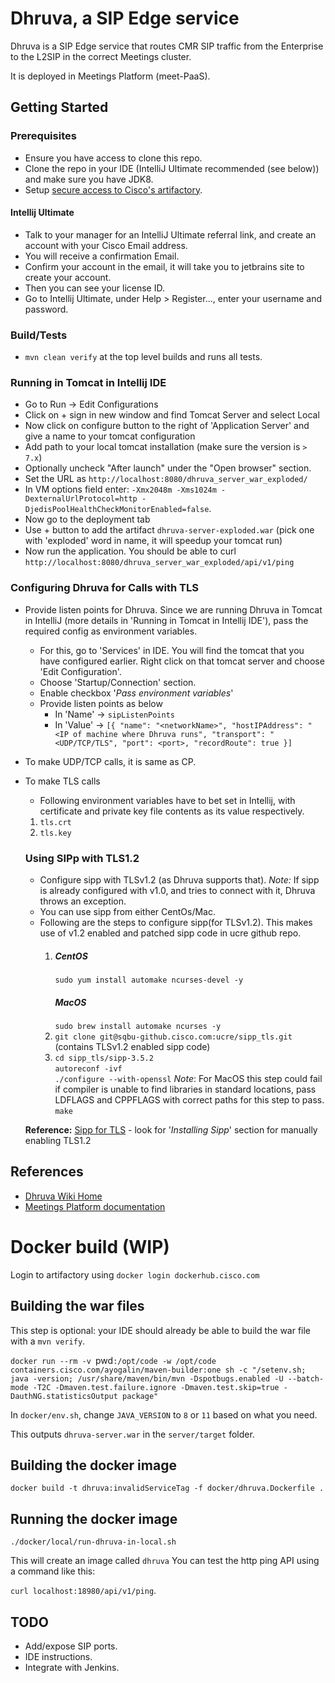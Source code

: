 # Dhruva, a SIP Edge service

Dhruva is a SIP Edge service that routes CMR SIP traffic from the Enterprise to the L2SIP in the correct Meetings cluster.

It is deployed in Meetings Platform (meet-PaaS).

## Getting Started

### Prerequisites
- Ensure you have access to clone this repo.
- Clone the repo in your IDE (IntelliJ Ultimate recommended (see below)) and make sure you have JDK8.
- Setup [secure access to Cisco's artifactory](https://sqbu-github.cisco.com/pages/WebexSquared/docs/DeveloperTools/maven.html).

#### Intellij Ultimate

- Talk to your manager for an IntelliJ Ultimate referral link, and create an account with your Cisco Email address.
- You will receive a confirmation Email.
- Confirm your account in the email, it will take you to jetbrains site to create your account.
- Then you can see your license ID.
- Go to Intellij Ultimate, under Help > Register..., enter your username and password.
 
### Build/Tests
- `mvn clean verify` at the top level builds and runs all tests.

### Running in Tomcat in Intellij IDE
- Go to Run -> Edit Configurations
- Click on + sign in new window and find Tomcat Server and select Local
- Now click on configure button to the right of 'Application Server' and give a name to your tomcat configuration
- Add path to your local tomcat installation (make sure the version is `> 7.x`)
- Optionally uncheck "After launch" under the "Open browser" section.
- Set the URL as `http://localhost:8080/dhruva_server_war_exploded/`
- In VM options field enter: `-Xmx2048m -Xms1024m -DexternalUrlProtocol=http -DjedisPoolHealthCheckMonitorEnabled=false`.
- Now go to the deployment tab
- Use + button to add the artifact `dhruva-server-exploded.war` (pick one with 'exploded' word in name, it will speedup your tomcat run)
- Now run the application. You should be able to curl `http://localhost:8080/dhruva_server_war_exploded/api/v1/ping`

### Configuring Dhruva for Calls with TLS
- Provide listen points for Dhruva. Since we are running Dhruva in Tomcat in IntelliJ (more details in 'Running in Tomcat in Intellij IDE'), 
pass the required config as environment variables.
    - For this, go to 'Services' in IDE. You will find the tomcat that you have configured earlier. Right click on that tomcat server 
    and choose 'Edit Configuration'.
    - Choose 'Startup/Connection' section. 
    - Enable checkbox '_Pass environment variables_'
    - Provide listen points as below
        - In 'Name' -> `sipListenPoints`
        - In 'Value' -> `[{
                        	"name": "<networkName>",
                        	"hostIPAddress": "<IP of machine where Dhruva runs",
                        	"transport": "<UDP/TCP/TLS",
                        	"port": <port>,
                        	"recordRoute": true
                        }] `
- To make UDP/TCP calls, it is same as CP. 
- To make TLS calls
    - Following environment variables have to bet set in Intellij, with certificate and private key file contents as its value respectively.
    1. `tls.crt`
    2. `tls.key`
    
    ### Using SIPp with TLS1.2
    - Configure sipp with TLSv1.2 (as Dhruva supports that). _Note:_ If sipp is already configured with v1.0,
     and tries to connect with it, Dhruva throws an exception.  
    - You can use sipp from either CentOs/Mac. 
    - Following are the steps to configure sipp(for TLSv1.2). This makes use of v1.2 enabled and patched sipp code in ucre github repo.
        1. ##### CentOS
            `sudo yum install automake ncurses-devel -y`
           ##### MacOS
            `sudo brew install automake ncurses -y`
        2. `git clone git@sqbu-github.cisco.com:ucre/sipp_tls.git` (contains TLSv1.2 enabled sipp code)
        3. `cd sipp_tls/sipp-3.5.2` <br/> 
           `autoreconf -ivf` <br/> 
           `./configure --with-openssl` _Note_: For MacOS this step could fail if compiler is unable to find libraries in standard locations, pass LDFLAGS and CPPFLAGS with correct paths for this step to pass. <br/> 
           `make`
     
    **Reference:** [Sipp for TLS](http://sipp.sourceforge.net/doc3.3/reference.html) - look for '_Installing Sipp_' section
    for manually enabling TLS1.2
           
## References

- [Dhruva Wiki Home](https://confluence-eng-gpk2.cisco.com/conf/display/DHRUVA/Dhruva+-+Next+Gen+SIP+Edge)
- [Meetings Platform documentation](https://sqbu-github.cisco.com/pages/WebexPlatform/docs/)

# Docker build (WIP)

Login to artifactory using `docker login dockerhub.cisco.com`

## Building the war files

This step is optional: your IDE should already be able to build the war file with a `mvn verify`.

`docker run --rm -v `pwd`:/opt/code -w /opt/code containers.cisco.com/ayogalin/maven-builder:one sh -c "/setenv.sh; java -version; /usr/share/maven/bin/mvn -Dspotbugs.enabled -U --batch-mode -T2C -Dmaven.test.failure.ignore -Dmaven.test.skip=true -DauthNG.statisticsOutput package"`

In `docker/env.sh`, change `JAVA_VERSION` to `8` or `11` based on what you need.

This outputs `dhruva-server.war` in the `server/target` folder.

## Building the docker image

`docker build -t dhruva:invalidServiceTag -f docker/dhruva.Dockerfile .`

## Running the docker image

`./docker/local/run-dhruva-in-local.sh`

This will create an image called `dhruva`
You can test the http ping API using a command like this:

`curl localhost:18980/api/v1/ping`.

## TODO

- Add/expose SIP ports.
- IDE instructions.
- Integrate with Jenkins.
